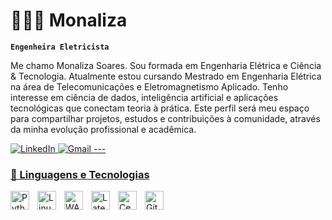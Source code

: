 ## 
# 👩🏻‍💻 Monaliza

**`Engenheira Eletricista`**

Me chamo Monaliza Soares. Sou formada em Engenharia Elétrica e Ciência & Tecnologia. Atualmente estou cursando Mestrado em Engenharia Elétrica na área de Telecomunicações e Eletromagnetismo Aplicado. Tenho interesse em ciência de dados, inteligência artificial e aplicações tecnológicas que conectam teoria à prática. Este perfil será meu espaço para compartilhar projetos, estudos e contribuições à comunidade, através da minha evolução profissional e acadêmica.

<p align="left">
</p>
    <a href="https://www.linkedin.com/in/monaliza-soares-a7359b206/">
    <img 
        alt="LinkedIn"
        title="Perfil no LinkedIn"
        src="https://img.shields.io/badge/LinkedIn-0077B5?style=for-the-badge&logo=linkedin&logoColor=white"
    />
    </a>
    <a href="mailto:monalizasoaresm@gmail.com">
    <img 
        alt="Gmail"
        title="Enviar e-mail"
        src="https://img.shields.io/badge/Gmail-D14836?style=for-the-badge&logo=gmail&logoColor=white"
    />
---

### 🤖 Linguagens e Tecnologias

<img 
    align="left" 
    alt="Python" 
    title="Python"
    width="30px" 
    style="padding-right: 10px;"
    src="https://cdn.jsdelivr.net/gh/devicons/devicon@latest/icons/python/python-original.svg"       
/>
<img
    align="left" 
    alt="Linux" 
    title="Linux"
    width="30px" 
    style="padding-right: 10px;" 
    src="https://cdn.jsdelivr.net/gh/devicons/devicon@latest/icons/linux/linux-original.svg"     
/>
<img 
    align="left" 
    alt="WASM"
    title="WASM-Assembly" 
    width="30px" 
    style="padding-right: 10px;" 
    src="https://cdn.jsdelivr.net/gh/devicons/devicon@latest/icons/wasm/wasm-original-wordmark.svg"     
/>
<img 
    align="left" 
    alt="Latex"
    title="Latex" 
    width="30px" 
    style="padding-right: 10px;" 
    src="https://cdn.jsdelivr.net/gh/devicons/devicon@latest/icons/latex/latex-original.svg"          
/>
<img 
    align="left" 
    alt="CentOS"
    title="CentOS" 
    width="30px" 
    style="padding-right: 10px;" 
    src="https://cdn.jsdelivr.net/gh/devicons/devicon@latest/icons/centos/centos-original.svg"   
/>
<img 
    align="left" 
    alt="Git" 
    title="Git"
    width="30px" 
    style="padding-right: 10px;" 
    src="https://cdn.jsdelivr.net/gh/devicons/devicon@latest/icons/git/git-original.svg" 
/>

<br/>
<br/>
